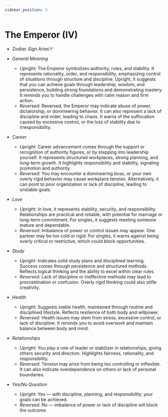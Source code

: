 ```yaml
---
sidebar_position: 5
---
```


# The Emperor (IV)

- *Zodiac Sign* Aries♈️
- *General Meaning*
  - *Upright:* The Emperor symbolizes authority, rules, and stability. It represents rationality, order, and responsibility, emphasizing control of situations through structure and discipline. Upright, it suggests that you can achieve goals through leadership, wisdom, and persistence, building strong foundations and demonstrating mastery. It reminds you to handle challenges with calm reason and firm action.
  - *Reversed:* Reversed, the Emperor may indicate abuse of power, dictatorship, or domineering behavior. It can also represent a lack of discipline and order, leading to chaos. It warns of the suffocation caused by excessive control, or the loss of stability due to irresponsibility.
- *Career*
  - *Upright:* Career advancement comes through the support or recognition of authority figures, or by stepping into leadership yourself. It represents structured workplaces, strong planning, and long-term growth. It highlights responsibility and stability, signaling promotion and authority.
  - *Reversed:* You may encounter a domineering boss, or your own overly rigid behavior may cause workplace tension. Alternatively, it can point to poor organization or lack of discipline, leading to unstable goals.
- *Love*
  - *Upright:* In love, it represents stability, security, and responsibility. Relationships are practical and reliable, with potential for marriage or long-term commitment. For singles, it suggests meeting someone mature and dependable.
  - *Reversed:* Imbalance of power or control issues may appear. One partner may be too cold or rigid. For singles, it warns against being overly critical or restrictive, which could block opportunities.
- *Study*
  - *Upright:* Indicates solid study plans and disciplined learning. Success comes through persistence and structured methods. Reflects logical thinking and the ability to excel within clear rules.
  - *Reversed:* Lack of discipline or ineffective methods may lead to procrastination or confusion. Overly rigid thinking could also stifle creativity.
- *Health*
  - *Upright:* Suggests stable health, maintained through routine and disciplined lifestyle. Reflects resilience of both body and willpower.
  - *Reversed:* Health issues may stem from stress, excessive control, or lack of discipline. It reminds you to avoid overwork and maintain balance between body and mind.
- *Relationships*
  - *Upright:* You play a role of leader or stabilizer in relationships, giving others security and direction. Highlights fairness, rationality, and responsibility.
  - *Reversed:* Tension may arise from being too controlling or inflexible. It can also indicate overdependence on others or lack of personal boundaries.

- *Yes/No Question*
  - *Upright:* Yes — with discipline, planning, and responsibility, your goals can be achieved.
  - *Reversed:* No — imbalance of power or lack of discipline will block the outcome.
